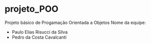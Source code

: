 # projeto_POO
Projeto básico de Progamação Orientada a Objetos 
Nome da equipe: 
- Paulo Elias Risucci da Silva
- Pedro da Costa Cavalcanti
